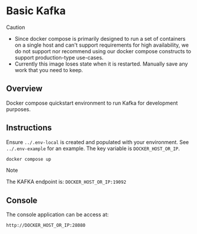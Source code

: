 # Basic Kafka

> [!CAUTION]
> - Since docker compose is primarily designed to run a set of containers on a single host and can't support requirements for high availability, we do not support nor recommend using our docker compose constructs to support production-type use-cases.
> - Currently this image loses state when it is restarted.  Manually save any work that you need to keep.

## Overview

Docker compose quickstart environment to run Kafka for development purposes.

## Instructions

Ensure `../.env-local` is created and populated with your environment.  See `../.env-example` for an example.  The key variable is `DOCKER_HOST_OR_IP`.

```bash
docker compose up
```

> [!NOTE]
> The KAFKA endpoint is: `DOCKER_HOST_OR_IP:19092`

## Console

The console application can be access at:

`http://DOCKER_HOST_OR_IP:28080`
